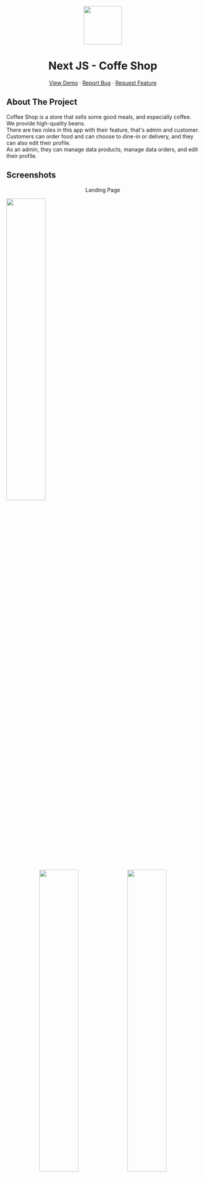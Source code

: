 <p align="center">
  <image src="/public/logoCoffeShop.svg" width=100/>
  <h1 align='center'>Next JS - Coffe Shop</h1>
</p>
  <p align="center">
    <a href="https://coffeeshopsks.mochamadrico.xyz/">View Demo</a>
    ·
    <a href="https://github.com/19damah23/coffee-shop/issues">Report Bug</a>
    ·
    <a href="https://github.com/19damah23/coffee-shop/pulls">Request Feature</a>
  </p>

## About The Project

Coffee Shop is a store that sells some good meals, and especially coffee. We provide high-quality beans. <br/>
There are two roles in this app with their feature, that's admin and customer.
Customers can order food and can choose to dine-in or delivery, and they can also edit their profile. <br/>
As an admin, they can manage data products, manage data orders, and edit their profile.
## Screenshots

<p align="center" display=flex>
  <p align="center"> Landing Page </p>
  <image src='./screenshots/Coffee Shop1.png' width=45%/> 
  <div align="center">
    <image src='./screenshots/Coffee Shop2.png' width=45%/>
    <image src='./screenshots/Coffee Shop3.png' width=45%/>
    <image src='./screenshots/Coffee Shop16.png' width=45%/>
    <image src='./screenshots/Coffee Shop4.png' width=45%/>
    <image src='./screenshots/Coffee Shop6.png' width=45%/>
    <image src='./screenshots/Coffee Shop7.png' width=45%/>
    <image src='./screenshots/Coffee Shop8.png' width=45%/>
    <image src='./screenshots/Coffee Shop9.png' width=45%/>
    <image src='./screenshots/Coffee Shop10.png' width=45%/>
    <image src='./screenshots/Coffee Shop11.png' width=45%/>
    <image src='./screenshots/Coffee Shop12.png' width=45%/>
    <image src='./screenshots/Coffee Shop13.png' width=45%/>
    <image src='./screenshots/Coffee Shop14.png' width=45%/>
    <image src='./screenshots/Coffee Shop15.png' width=45%/>
  </div>
</p>

## Built With

[![Next](https://img.shields.io/badge/Next-11.1.2-blue)](https://nextjs.org/)

## Requirements

1. Layout,color, typography
2. Login
3. Register
4. Logout
5. Form Validation
6. CRUD Search Sort Pagination
7. Responsive
8. Image upload, filter type, max min file size
9. Navigation handling
10. Backend API Coffe Shop [`here`](https://github.com/farrelvarian/backend-CoffeeShop)

## Getting Started

1. Download this Project or you can type `git clone https://github.com/19damah23/coffee-shop`
2. Open app's directory in CMD or Terminal
3. Type `npm install` or `yarn install`
4. Add .env.local file at root folder project

```sh
NEXT_PUBLIC_BASE_URL = "http://localhost:4000/"
NEXT_PUBLIC_WEB_URL = "http://localhost:3000/"
```

5. Type `npm run dev`

## Acknowledgements

- [Axios](https://www.npmjs.com/package/axios)
- [React](https://reactjs.org/)
- [Next](https://nextjs.org/)
- [React Bootstrap](https://react-bootstrap.github.io/)

## Related Project

- [`Frontend-coffeshop`](https://github.com/Nisanisa7/coffee-shop/)
- [`Backend-coffeshop`](https://github.com/Nisanisa7/backend-CoffeeShop)

## Team

> All Members of Default Team

- Front-End Developer & Team Leader ([Mochamad Rico Pratama Putra](https://github.com/MochamadRicoPratamaPutra))
- Full-Stack Developer ([Muchamad Agus Hermawan](https://github.com/19damah23))
- Front-End Developer ([Mahuwarni Hyinkhalis Sukerti](https://github.com/Nisanisa7))
- Front-End Developer ([Muhammad Arifin](https://github.com/emhaarifin))
- Back-End Developer ([Farrel Varian Eka Putra](https://github.com/farrelvarian))

